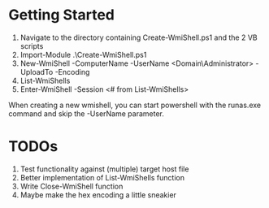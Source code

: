 Getting Started
===============
1. Navigate to the directory containing Create-WmiShell.ps1 and the 2 VB scripts
2. Import-Module .\Create-WmiShell.ps1
3. New-WmiShell -ComputerName <hostname or IP> -UserName <Domain\Administrator> -UploadTo <file path> -Encoding <Base64 or Hex>
4. List-WmiShells
5. Enter-WmiShell -Session <# from List-WmiShells>

When creating a new wmishell, you can start powershell with the runas.exe command and skip the -UserName parameter.

TODOs
===============
1. Test functionality against (multiple) target host file
2. Better implementation of List-WmiShells function
3. Write Close-WmiShell function
4. Maybe make the hex encoding a little sneakier
